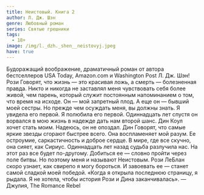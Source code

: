 ```yaml
---
title: Неистовый. Книга 2
author: Л. Дж. Шэн
genre: Любовный роман
series: Святые грешники
tags:
  - 18+
image: /img/l._dzh._shen__neistovyj.jpeg
have: true
---
```

Будоражащий воображение, драматичный роман от автора бестселлеров USA Today, Amazon.com и Washington Post Л. Дж. Шэн! Рози Говорят, что жизнь — это красивая ложь, а смерть — болезненная правда. Никто и никогда не заставлял меня чувствовать себя более живой, чем парень, который служит постоянным напоминанием о том, что время на исходе. Он — мой запретный плод. А еще он — бывший моей сестры. Но прежде чем осуждать меня, вы должны знать. Я увидела его первой. Я полюбила его первой. Одиннадцать лет спустя он ворвался в мою жизнь в надежде дать нам второй шанс. Дин Коул хочет стать моим. Надеюсь, он не опоздал. Дин Говорят, что самые яркие звезды сгорают быстрее всего. Она воспламеняет мой разум. Ее остроумие, саркастичность и доброе сердце. В мире, где все скучно, она сияет, как Сириус. Одиннадцать лет назад судьба разлучила нас. На этот раз все будет по-другому. Добиться ее — словно пройти через поле битвы. Но поэтому меня и называют Неистовым. Рози ЛеБлан скоро узнает, как свирепо я могу бороться. И завоевать ее — станет самой сладкой моей победой. «Когда я открыла последнюю страницу, я рыдала. Я не хотела, чтобы история Рози и Дина заканчивалась». — Джулия, The Romance Rebel